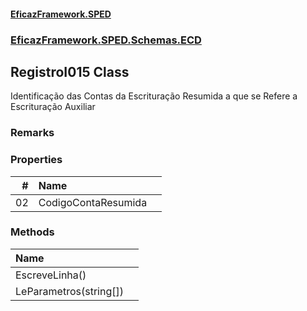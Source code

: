 #### [EficazFramework.SPED](EficazFrameworkSPED.md 'EficazFramework SPED')
### [EficazFramework.SPED.Schemas.ECD](EficazFramework.SPED.Schemas.ECD.md 'EficazFramework.SPED.Schemas.ECD')

## RegistroI015 Class

Identificação das Contas da Escrituração Resumida a que se Refere a Escrituração Auxiliar

### Remarks
### Properties

| # | Name | |
| ---: | :--- | :--- |
| 02 | CodigoContaResumida |  |
### Methods

| Name | |
| :--- | :--- |
| EscreveLinha() |  |
| LeParametros(string[]) |  |

